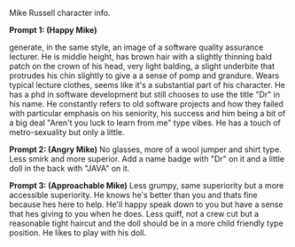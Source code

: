 Mike Russell character info.

**Prompt 1: (Happy Mike)**

generate, in the same style, an image of a software quality assurance lecturer. 
He is middle height, has brown hair with a slightly thinning bald patch on the crown of his head, 
very light balding, a slight underbite that protrudes his chin slightly to give a a sense of pomp and grandure. 
Wears typical lecture clothes, seems like it's a substantial part of his character. 
He has a phd in software development but still chooses to use the title "Dr" in his name. 
He constantly refers to old software projects and how they failed with particular emphasis on his seniority, 
his success and him being a bit of a big deal "Aren't you luck to learn from me" type vibes. 
He has a touch of metro-sexuality but only a little.

**Prompt 2: (Angry Mike)**
No glasses, more of a wool jumper and shirt type. Less smirk and more superior. 
Add a name badge with "Dr" on it and a little doll in the back with "JAVA" on it.

**Prompt 3: (Approachable Mike)**
Less grumpy, same superiority but a more accessible superiority. 
He knows he's better than you and thats fine because hes here to help. 
He'll happy speak down to you but have a sense that hes giving to you when he does. 
Less quiff, not a crew cut but a reasonable tight haircut and the doll should be in a more child friendly type position. 
He likes to play with his doll.
